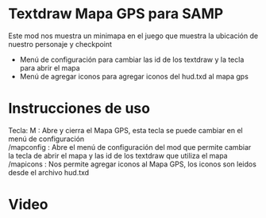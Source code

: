 # Textdraw Mapa GPS para SAMP
Este mod nos muestra un minimapa en el juego que muestra la ubicación de nuestro personaje y checkpoint

* Menú de configuración para cambiar las id de los textdraw y la tecla para abrir el mapa
* Menú de agregar iconos para agregar iconos del hud.txd al mapa gps

# Instrucciones de uso
Tecla: M : Abre y cierra el Mapa GPS, esta tecla se puede cambiar en el menú de configuración\
/mapconfig : Abre el menú de configuración del mod que permite cambiar la tecla de abrir el mapa y las id de los textdraw que utiliza el mapa\
/mapicons : Nos permite agregar iconos al Mapa GPS, los iconos son leidos desde el archivo hud.txd

# Video
